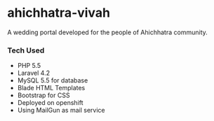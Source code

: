 # ahichhatra-vivah
A wedding portal developed for the people of Ahichhatra community.

### Tech Used
* PHP 5.5
* Laravel 4.2
* MySQL 5.5 for database
* Blade HTML Templates
* Bootstrap for CSS
* Deployed on openshift
* Using MailGun as mail service
